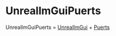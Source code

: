 # UnrealImGuiPuerts

UnrealImGuiPuerts = [UnrealImGui](https://github.com/segross/UnrealImGui) + [Puerts](https://github.com/Tencent/puerts)
